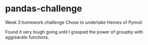 # pandas-challenge

Week 3 homework challenge
Chose to undertake Heroes of Pymoli

Found it very tough going until I grasped the power of groupby with aggrearate functions.


